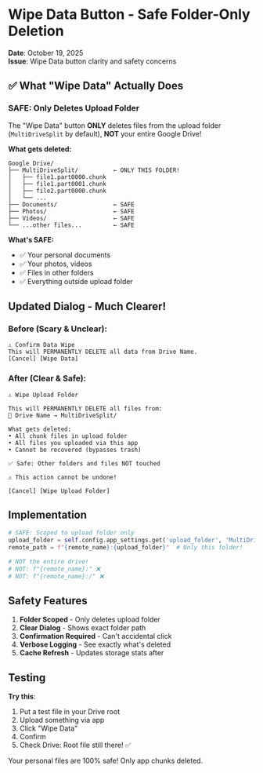 # Wipe Data Button - Safe Folder-Only Deletion

**Date**: October 19, 2025  
**Issue**: Wipe Data button clarity and safety concerns

## ✅ What "Wipe Data" Actually Does

### **SAFE: Only Deletes Upload Folder**

The "Wipe Data" button **ONLY** deletes files from the upload folder (`MultiDriveSplit` by default), **NOT** your entire Google Drive!

**What gets deleted:**
```
Google Drive/
├── MultiDriveSplit/          ← ONLY THIS FOLDER!
│   ├── file1.part0000.chunk
│   ├── file1.part0001.chunk
│   ├── file2.part0000.chunk
│   └── ...
├── Documents/                ← SAFE
├── Photos/                   ← SAFE
├── Videos/                   ← SAFE
└── ...other files...         ← SAFE
```

**What's SAFE:**
- ✅ Your personal documents
- ✅ Your photos, videos
- ✅ Files in other folders
- ✅ Everything outside upload folder

## Updated Dialog - Much Clearer!

### Before (Scary & Unclear):
```
⚠️ Confirm Data Wipe
This will PERMANENTLY DELETE all data from Drive Name.
[Cancel] [Wipe Data]
```

### After (Clear & Safe):
```
⚠️ Wipe Upload Folder

This will PERMANENTLY DELETE all files from:
📁 Drive Name → MultiDriveSplit/

What gets deleted:
• All chunk files in upload folder
• All files you uploaded via this app
• Cannot be recovered (bypasses trash)

✅ Safe: Other folders and files NOT touched

⚠️ This action cannot be undone!

[Cancel] [Wipe Upload Folder]
```

## Implementation

```python
# SAFE: Scoped to upload folder only
upload_folder = self.config.app_settings.get('upload_folder', 'MultiDriveSplit')
remote_path = f"{remote_name}:{upload_folder}"  # Only this folder!

# NOT the entire drive!
# NOT: f"{remote_name}:" ❌
# NOT: f"{remote_name}:/" ❌
```

## Safety Features

1. **Folder Scoped** - Only deletes upload folder
2. **Clear Dialog** - Shows exact folder path
3. **Confirmation Required** - Can't accidental click
4. **Verbose Logging** - See exactly what's deleted
5. **Cache Refresh** - Updates storage stats after

## Testing

**Try this**:
1. Put a test file in your Drive root
2. Upload something via app
3. Click "Wipe Data"
4. Confirm
5. Check Drive: Root file still there! ✅

Your personal files are 100% safe! Only app chunks deleted.
